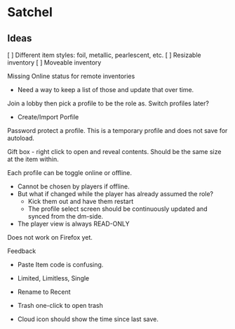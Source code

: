 # Satchel

## Ideas
[ ] Different item styles: foil, metallic, pearlescent, etc.
[ ] Resizable inventory
[ ] Moveable inventory


Missing Online status for remote inventories
- Need a way to keep a list of those and update that over time.

Join a lobby then pick a profile to be the role as. Switch profiles later?
+ Create/Import Porfile

Password protect a profile. This is a temporary profile and does not save for autoload.

Gift box - right click to open and reveal contents. Should be the same size at the item within.

Each profile can be toggle online or offline.
- Cannot be chosen by players if offline.
- But what if changed while the player has already assumed the role?
  - Kick them out and have them restart
  - The profile select screen should be continuously updated and synced from the dm-side.
- The player view is always READ-ONLY

Does not work on Firefox yet.

Feedback
- Paste Item code is confusing.
- Limited, Limitless, Single
- Rename to Recent

- Trash one-click to open trash

- Cloud icon should show the time since last save.